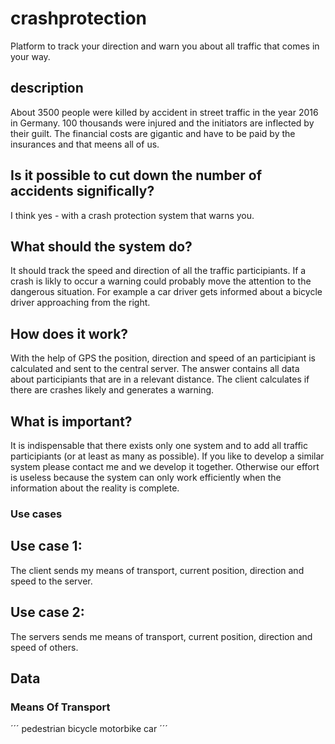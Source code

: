 # crashprotection
Platform to track your direction and warn you about all traffic that comes in your way.

## description
About 3500 people were killed by accident in street traffic in the year 2016 in Germany. 100 thousands were injured and the initiators
are inflected by their guilt. The financial costs are gigantic and have to be paid by the insurances and that meens all of us.

## Is it possible to cut down the number of accidents significally?
I think yes - with a crash protection system that warns you.

## What should the system do?
It should track the speed and direction of all the traffic participiants. If a crash is likly to occur a warning could probably move
the attention to the dangerous situation. For example a car driver gets informed about a bicycle driver approaching from the right.

## How does it work?
With the help of GPS the position, direction and speed of an participiant is calculated and sent to the central server. The answer contains
all data about participiants that are in a relevant distance. The client calculates if there are crashes likely and generates a warning.

## What is important?
It is indispensable that there exists only one system and to add all traffic participiants (or at least as many as possible). If you like
to develop a similar system please contact me and we develop it together. Otherwise our effort is useless because the system can only work efficiently when the information about the reality is complete.

### Use cases

## Use case 1:
The client sends my means of transport, current position, direction and speed to the server.

## Use case 2:
The servers sends me means of transport, current position, direction and speed of others.

## Data

### Means Of Transport
´´´
pedestrian
bicycle
motorbike
car
´´´



